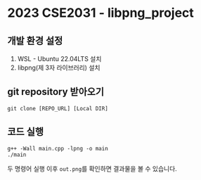 # 2023 CSE2031 - libpng_project

## 개발 환경 설정

1. WSL - Ubuntu 22.04LTS 설치
1. libpng(제 3자 라이브러리) 설치

## git repository 받아오기

```
git clone [REPO_URL] [Local DIR]
```

## 코드 실행

```
g++ -Wall main.cpp -lpng -o main
./main
```

두 명령어 실행 이후 `out.png`를 확인하면 결과물을 볼 수 있습니다.